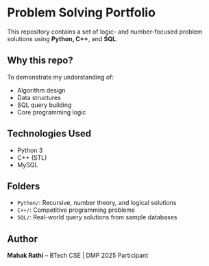 # Problem Solving Portfolio

This repository contains a set of logic- and number-focused problem solutions using **Python, C++**, and **SQL**.

## Why this repo?
To demonstrate my understanding of:
- Algorithm design
- Data structures
- SQL query building
- Core programming logic

## Technologies Used
- Python 3
- C++ (STL)
- MySQL

## Folders
- `Python/`: Recursive, number theory, and logical solutions
- `C++/`: Competitive programming problems
- `SQL/`: Real-world query solutions from sample databases

## Author
**Mahak Rathi** – BTech CSE | DMP 2025 Participant

